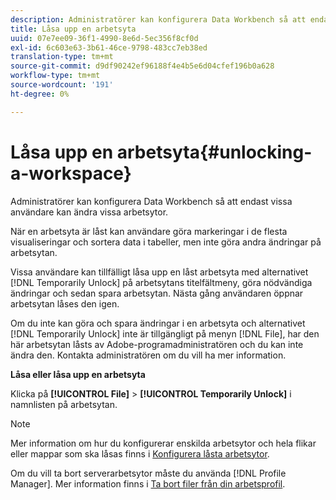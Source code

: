 ```yaml
---
description: Administratörer kan konfigurera Data Workbench så att endast vissa användare kan ändra vissa arbetsytor.
title: Låsa upp en arbetsyta
uuid: 07e7ee09-36f1-4990-8e6d-5ec356f8cf0d
exl-id: 6c603e63-3b61-46ce-9798-483cc7eb38ed
translation-type: tm+mt
source-git-commit: d9df90242ef96188f4e4b5e6d04cfef196b0a628
workflow-type: tm+mt
source-wordcount: '191'
ht-degree: 0%

---
```


# Låsa upp en arbetsyta{#unlocking-a-workspace}

Administratörer kan konfigurera Data Workbench så att endast vissa användare kan ändra vissa arbetsytor.

När en arbetsyta är låst kan användare göra markeringar i de flesta visualiseringar och sortera data i tabeller, men inte göra andra ändringar på arbetsytan.

Vissa användare kan tillfälligt låsa upp en låst arbetsyta med alternativet [!DNL Temporarily Unlock] på arbetsytans titelfältmeny, göra nödvändiga ändringar och sedan spara arbetsytan. Nästa gång användaren öppnar arbetsytan låses den igen.

Om du inte kan göra och spara ändringar i en arbetsyta och alternativet [!DNL Temporarily Unlock] inte är tillgängligt på menyn [!DNL File], har den här arbetsytan låsts av Adobe-programadministratören och du kan inte ändra den. Kontakta administratören om du vill ha mer information.

**Låsa eller låsa upp en arbetsyta**

Klicka på **[!UICONTROL File]** > **[!UICONTROL Temporarily Unlock]** i namnlisten på arbetsytan.

>[!NOTE]
>
>Mer information om hur du konfigurerar enskilda arbetsytor och hela flikar eller mappar som ska låsas finns i [Konfigurera låsta arbetsytor](../../../home/c-get-started/c-intf-anlys-ftrs/c-config-locked-wkspc/c-config-locked-wkspc.md#concept-b6ce110bbed645d89f29373b5106836a).

Om du vill ta bort serverarbetsytor måste du använda [!DNL Profile Manager]. Mer information finns i [Ta bort filer från din arbetsprofil](../../../home/c-get-started/c-admin-intrf/c-prof-mgr/t-del-files-wkg-prof.md#task-1e29c25e6c824cc9b51cb651e835856b).

